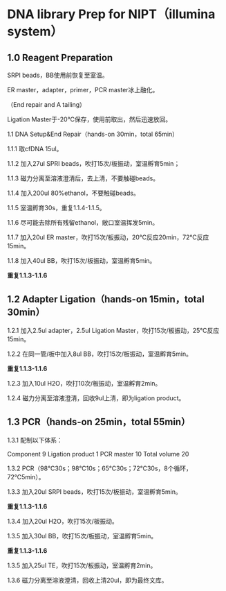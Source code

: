 # DNA library Prep for NIPT（illumina system）
## 1.0 Reagent Preparation
SRPI beads，BB使用前恢复至室温。

ER master，adapter，primer，PCR master冰上融化。

（End repair and A tailing）

Ligation Master于-20℃保存，使用前取出，然后迅速放回。

1.1 DNA Setup&End Repair（hands-on 30min，total 65min）

1.1.1 取cfDNA 15ul。

1.1.2 加入27ul SPRI beads，吹打15次/板振动，室温孵育5min；

1.1.3 磁力分离至溶液澄清后，去上清，不要触碰beads。

1.1.4 加入200ul 80%ethanol，不要触碰beads。

1.1.5 室温孵育30s，重复1.1.4-1.1.5。

1.1.6 尽可能去除所有残留ethanol，敞口室温挥发5min。

1.1.7 加入20ul ER master，吹打15次/板振动，20℃反应20min，72℃反应15min。

1.1.8 加入40ul BB，吹打15次/板振动，室温孵育5min。

**重复1.1.3-1.1.6**
## 1.2 Adapter Ligation（hands-on 15min，total 30min）
1.2.1 加入2.5ul adapter，2.5ul Ligation Master，吹打15次/板振动，25℃反应15min。

1.2.2 在同一管/板中加入8ul BB，吹打15次/板振动，室温孵育5min。

**重复1.1.3-1.1.6**

1.2.3 加入10ul H2O，吹打10次/板振动，室温孵育2min。

1.2.4 磁力分离至溶液澄清，回收9ul上清，即为ligation product。

## 1.3 PCR（hands-on 25min，total 55min）
1.3.1 配制以下体系：

Component	9
Ligation product	1
PCR master	10
Total volume	20



1.3.2 PCR（98℃30s；98℃10s；65℃30s；72℃30s，8个循环，72℃5min）。

1.3.3 加入20ul SRPI beads，吹打15次/板振动，室温孵育5min。

**重复1.1.3-1.1.6**

1.3.4 加入20ul H2O，吹打15次/板振动。

1.3.5 加入30ul BB，吹打15次/板振动，室温孵育5min。

**重复1.1.3-1.1.6**

1.3.5 加入25ul TE，吹打15次/板振动，室温孵育2min。

1.3.6 磁力分离至溶液澄清，回收上清20ul，即为最终文库。


